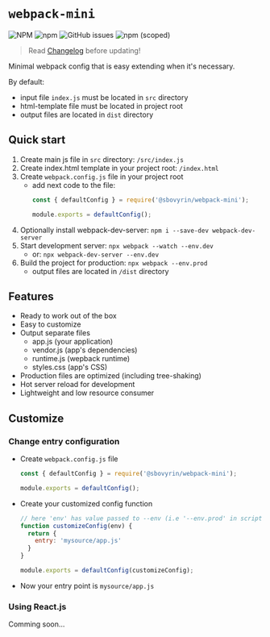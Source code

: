 # `webpack-mini`

![NPM](https://img.shields.io/npm/l/@sbovyrin/webpack-mini?color=green&style=flat-square)
![npm](https://img.shields.io/npm/dm/@sbovyrin/webpack-mini?color=green&style=flat-square)
![GitHub issues](https://img.shields.io/github/issues/sbovyrin/webpack-mini?color=green&style=flat-square)
![npm (scoped)](https://img.shields.io/npm/v/@sbovyrin/webpack-mini?color=green&style=flat-square)

> Read [Changelog](CHANGELOG.md) before updating!

Minimal webpack config that is easy extending when it's necessary.

By default:
- input file `index.js` must be located in `src` directory
- html-template file must be located in project root
- output files are located in `dist` directory


## Quick start

1. Create main js file in `src` directory: `/src/index.js`
2. Create index.html template in your project root: `/index.html`
3. Create `webpack.config.js` file in your project root
    - add next code to the file:
        ```javascript
        const { defaultConfig } = require('@sbovyrin/webpack-mini');
        
        module.exports = defaultConfig();
        ```
4. Optionally install webpack-dev-server: `npm i --save-dev webpack-dev-server`
5. Start development server: `npx webpack --watch --env.dev`
    - or: `npx webpack-dev-server --env.dev`
6. Build the project for production: `npx webpack --env.prod`
    - output files are located in `/dist` directory


## Features

- Ready to work out of the box
- Easy to customize
- Output separate files
    - app.js (your application)
    - vendor.js (app's dependencies)
    - runtime.js (wepback runtime)
    - styles.css (app's CSS)
- Production files are optimized (including tree-shaking)
- Hot server reload for development
- Lightweight and low resource consumer


## Customize

### Change entry configuration
- Create `webpack.config.js` file
    ```javascript
    const { defaultConfig } = require('@sbovyrin/webpack-mini');

    module.exports = defaultConfig();
    ```
- Create your customized config function
    ```javascript
    // here 'env' has value passed to --env (i.e '--env.prod' in script command)
    function customizeConfig(env) {
      return {
        entry: 'mysource/app.js'
      }
    }

    module.exports = defaultConfig(customizeConfig);
    ```
- Now your entry point is `mysource/app.js`

### Using React.js

Comming soon...
